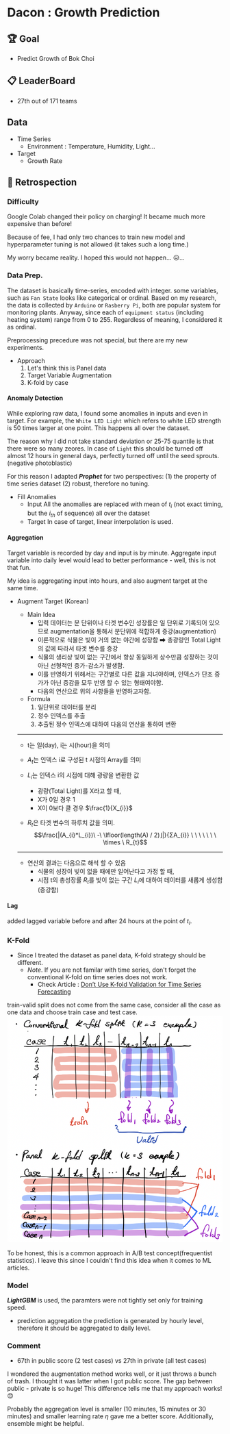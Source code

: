 # Dacon : Growth Prediction

## 🏆 Goal
- Predict Growth of Bok Choi

## 📋 LeaderBoard
- 27th out of 171 teams

## Data
- Time Series
    - Environment : Temperature, Humidity, Light...
- Target
    - Growth Rate 

## 🔖 Retrospection

### Difficulty

Google Colab changed their policy on charging! It became much more expensive than before!

Because of fee, I had only two chances to train new model and hyperparameter tuning is not allowed (it takes such a long time.)

My worry became reality. I hoped this would not happen... 😥...

### Data Prep.

The dataset is basically time-series, encoded with integer. some variables, such as `Fan State` looks like categorical or ordinal. Based on my research, the data is collected by `Arduino` or `Rasberry Pi`, both are popular system for monitoring plants. Anyway, since each of `equipment status` (including heating system) range from 0 to 255. Regardless of meaning, I considered it as ordinal.

Preprocessing precedure was not special, but there are my new experiments.

- Approach
    1. Let's think this is Panel data
    2. Target Variable Augmentation
    3. K-fold by case


#### Anomaly Detection


While exploring raw data, I found some anomalies in inputs and even in target. For example, the `White LED Light` which refers to white LED strength is 50 times larger at one point. This happens all over the dataset.

The reason why I did not take standard deviation or 25-75 quantile is that there were so many zeores. In case of `Light` this should be turned off almost 12 hours in general days, perfectly turned off until the seed sprouts. (negative photoblastic) 

For this reason I adapted ***Prophet*** for two perspectives: (1) the property of time series dataset (2) robust, therefore no tuning.
- Fill Anomalies
    - Input
        All the anomalies are replaced with mean of $t_{i}$ (not exact timing, but the $i_{th}$ of sequence) all over the dataset
    - Target
        In case of target, linear interpolation is used.

#### Aggregation

Target variable is recorded by day and input is by minute. Aggregate input variable into daily level would lead to better performance - well, this is not that fun.

My idea is aggregating input into hours, and also augment target at the same time.

- Augment Target (Korean)
    - Main Idea
        - 입력 데이터는 분 단위이나 타겟 변수인 성장률은 일 단위로 기록되어 있으므로 augmentation을 통해서 분단위에 적합하게 증강(augmentation)
        - 이론적으로 식물은 빛이 거의 없는 야간에 성장함 ➡ 총광량인 Total Light의 값에 따라서 타겟 변수를 증강
        - 식물의 생리상 빛이 없는 구간에서 항상 동일하게 상수만큼 성장하는 것이 아닌 선형적인 증가-감소가 발생함.
        - 이를 반영하기 위해서는 구간별로 다른 값을 지녀야하며, 인덱스가 단조 증가가 아닌 증감을 모두 반영 할 수 있는 형태여야함.
        - 다음의 연산으로 위의 사항들을 반영하고자함.
    - Formula
        1. 일단위로 데이터를 분리
        2. 정수 인덱스를 추출
        3. 추출된 정수 인덱스에 대하여 다음의 연산을 통하여 변환   
    ---
    - t는 일(day), i는 시(hour)을 의미
    - $A_{t}$는 인덱스 i로 구성된 t 시점의 Array를 의미
    - $L_{i}$는 인덱스 i의 시점에 대해 광량을 변환한 값
        - 광량(Total Light)를 X라고 할 때,
        - X가 0일 경우 1
        - X이 0보다 클 경우 $\frac{1}{X_{i}}$

    - $R_{t}$은 타겟 변수의 하루치 값을 의미.   
    $$\frac{|(A_{i}*L_{i})\ -\ \lfloor(length(A) / 2)⌋|}{ΣA_{i}} \ \ \  \ \ \ \ \times \ R_{t}$$
    --- 

    - 연산의 결과는 다음으로 해석 할 수 있음
        - 식물의 성장이 빛이 없을 때에만 일어난다고 가정 할 때, 
        - 시점 t의 총성장률 $R_{t}$를 빛이 없는 구간 $L_{i}$에 대하여 데이터를 새롭게 생성함 (증강함)

#### Lag

added lagged variable before and after 24 hours at the point of $t_{i}$.

### K-Fold

- Since I treated the dataset as panel data, K-fold strategy should be different.
    - *Note*. If you are not familar with time series, don't forget the conventional K-fold on time series does not work.
        - Check Article : [Don’t Use K-fold Validation for Time Series Forecasting](https://towardsdatascience.com/dont-use-k-fold-validation-for-time-series-forecasting-30b724aaea64)

train-valid split does not come from the same case, consider all the case as one data and choose train case and test case.
![Kfold](img/img.png)

To be honest, this is a common approach in A/B test concept(frequentist statistics). I leave this since I couldn't find this idea when it comes to ML articles.

### Model

***LightGBM*** is used, the paramters were not tightly set only for training speed. 

- prediction aggregation 
    the prediction is generated by hourly level, therefore it should be aggregated to daily level.

### Comment

- 67th in public score (2 test cases) vs 27th in private (all test cases)

I wondered the augmentation method works well, or it just throws a bunch of trash. I thought it was latter when I got public score. The gap between public - private is so huge! This difference tells me that my approach works! 😊 

Probably the aggregation level is smaller (10 minutes, 15 minutes or 30 minutes) and smaller learning rate $\eta$ gave me a better score. Additionally, ensemble might be helpful. 